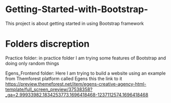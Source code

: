 # Getting-Started-with-Bootstrap-
This project is about getting started in using Bootstrap framework 
 
# Folders discreption 

Practice folder: 
in practice folder I am trying some features of Bootstrap and doing only random things 

Egens_Frontend folder: 
Here I am trying to build a website using an example from Themforest platform called Egens this the link to it https://preview.themeforest.net/item/egens-creative-agency-html-template/full_screen_preview/37538358?_ga=2.99933982.1834253773.1696418468-1237112574.1696418468